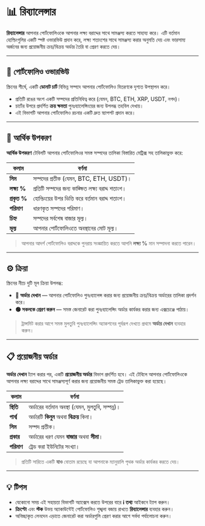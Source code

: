 # 📊 রিব্যালেন্সার

**রিব্যালেন্সার** আপনার পোর্টফোলিওকে আপনার লক্ষ্য বরাদ্দের সাথে সামঞ্জস্য করতে সাহায্য করে। এটি বর্তমান হোল্ডিংগুলির একটি স্পষ্ট ওভারভিউ প্রদান করে, লক্ষ্য শতাংশের সাথে সামঞ্জস্য করার অনুমতি দেয় এবং ভারসাম্য অর্জনের জন্য প্রয়োজনীয় ক্রয়/বিক্রয় অর্ডার তৈরি বা প্রেরণ করতে দেয়।

---

## 💼 পোর্টফোলিও ওভারভিউ

স্ক্রিনের শীর্ষে, একটি **ডোনাট চার্ট** বিভিন্ন সম্পদে আপনার পোর্টফোলিও বিতরণকে দৃশ্যত উপস্থাপন করে।

- প্রতিটি রঙের অংশ একটি সম্পদের প্রতিনিধিত্ব করে (যেমন, BTC, ETH, XRP, USDT, নগদ)।
- চার্টের উপরে প্রদর্শিত **ক্রয় ক্ষমতা** পুনঃব্যালেন্সিংয়ের জন্য উপলব্ধ তহবিল দেখায়।
- এই বিভাগটি আপনার পোর্টফোলিও রচনার একটি দ্রুত স্ন্যাপশট প্রদান করে।

---

## 🧾 আর্থিক উপকরণ

**আর্থিক উপকরণ** টেবিলটি আপনার পোর্টফোলিওর সমস্ত সম্পদের তালিকা বিস্তারিত মেট্রিক্স সহ তালিকাভুক্ত করে:

| কলাম | বর্ণনা |
|--------|---------|
| **সিম** | সম্পদের প্রতীক (যেমন, BTC, ETH, USDT)। |
| **লক্ষ্য %** | প্রতিটি সম্পদের জন্য কাঙ্ক্ষিত লক্ষ্য বরাদ্দ শতাংশ। |
| **প্রকৃত %** | হোল্ডিংয়ের উপর ভিত্তি করে বর্তমান বরাদ্দ শতাংশ। |
| **পরিমাণ** | ধারণকৃত সম্পদের পরিমাণ। |
| **চিহ্ন** | সম্পদের সর্বশেষ বাজার মূল্য। |
| **মূল্য** | আপনার পোর্টফোলিওতে অবস্থানের মোট মূল্য। |

> আপনার আদর্শ পোর্টফোলিও বরাদ্দকে পুনরায় সংজ্ঞায়িত করতে আপনি **লক্ষ্য %** মান সম্পাদনা করতে পারেন।

---

## ⚙️ ক্রিয়া

স্ক্রিনের নীচে দুটি মূল ক্রিয়া উপলব্ধ:

- **🔴 অর্ডার দেখান** — আপনার পোর্টফোলিও পুনঃব্যালেন্স করার জন্য প্রয়োজনীয় ক্রয়/বিক্রয় অর্ডারের তালিকা প্রদর্শন করে।
- **🟢 সকলকে প্রেরণ করুন** — সমস্ত জেনারেট করা পুনঃব্যালেন্সিং অর্ডার কার্যকর করার জন্য এক্সচেঞ্জে পাঠায়।

> ট্রান্সমিট করার আগে সমস্ত মুলতুবি পুনঃব্যালেন্সিং অ্যাকশনের পূর্বরূপ দেখতে প্রথমে **অর্ডার দেখান** ব্যবহার করুন।

---

## 📋 প্রয়োজনীয় অর্ডার

**অর্ডার দেখান** ট্যাপ করার পর, একটি **প্রয়োজনীয় অর্ডার** বিভাগ প্রদর্শিত হবে। এই টেবিলে আপনার পোর্টফোলিওকে আপনার লক্ষ্য বরাদ্দের সাথে সামঞ্জস্যপূর্ণ করার জন্য প্রয়োজনীয় সমস্ত ট্রেড তালিকাভুক্ত করা হয়েছে।

| কলাম | বর্ণনা |
|--------|----------|
| **স্থিতি** | অর্ডারের বর্তমান অবস্থা (যেমন, মুলতুবি, সম্পন্ন)। |
| **পার্শ্ব** | অর্ডারটি **কিনুন** অথবা **বিক্রয়** কিনা। |
| **সিম** | সম্পদ প্রতীক। |
| **প্রকার** | অর্ডারের ধরণ যেমন **বাজার** অথবা **সীমা**। |
| **পরিমাণ** | ট্রেড করা ইউনিটের সংখ্যা। |

> প্রতিটি সারিতে একটি **যাও** বোতাম রয়েছে যা আপনাকে ম্যানুয়ালি পৃথক অর্ডার কার্যকর করতে দেয়।

---

## 💡 টিপস

- যেকোনো সময় এই সহায়তা বিভাগটি অ্যাক্সেস করতে উপরের বারে **ℹ️ তথ্য** আইকনে ট্যাপ করুন।
- **ক্রিপ্টো** এবং **স্টক** উভয় অ্যাকাউন্টেই পোর্টফোলিও শৃঙ্খলা বজায় রাখতে **রিব্যালেন্সার** ব্যবহার করুন।
- অনিচ্ছাকৃত লেনদেন এড়াতে জেনারেট করা অর্ডারগুলি প্রেরণ করার আগে সর্বদা পর্যালোচনা করুন।
